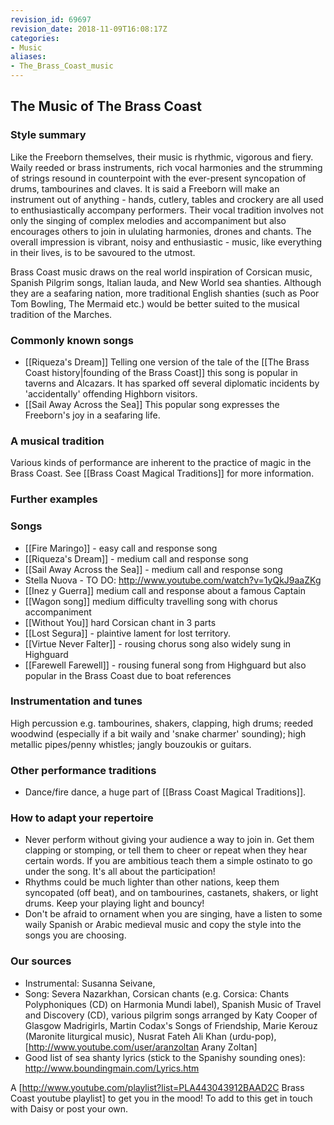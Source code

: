 ```yaml
---
revision_id: 69697
revision_date: 2018-11-09T16:08:17Z
categories:
- Music
aliases:
- The_Brass_Coast_music
---
```


## The Music of The Brass Coast

### Style summary
Like the Freeborn themselves, their music is rhythmic, vigorous and fiery. Waily reeded or brass instruments, rich vocal harmonies and the strumming of strings resound in counterpoint with the ever-present syncopation of drums, tambourines and claves. It is said a Freeborn will make an instrument out of anything - hands, cutlery, tables and crockery are all used to enthusiastically accompany performers. Their vocal tradition involves not only the singing of complex melodies and accompaniment but also encourages others to join in ululating harmonies, drones and chants. The overall impression is vibrant, noisy and enthusiastic - music, like everything in their lives, is to be savoured to the utmost.

Brass Coast music draws on the real world inspiration of Corsican music, Spanish Pilgrim songs, Italian lauda, and New World sea shanties. Although they are a seafaring nation, more traditional English shanties (such as Poor Tom Bowling, The Mermaid etc.) would be better suited to the musical tradition of the Marches.

  


### Commonly known songs
* [[Riqueza's Dream]]  Telling one version of the tale of the [[The Brass Coast history|founding of the Brass Coast]] this song is popular in taverns and Alcazars. It has sparked off several diplomatic incidents by 'accidentally' offending Highborn visitors.
* [[Sail Away Across the Sea]] This popular song expresses the Freeborn's joy in a seafaring life.

### A musical tradition
Various kinds of performance are inherent to the practice of magic in the Brass Coast. See [[Brass Coast Magical Traditions]] for more information.

### Further examples

### Songs
* [[Fire Maringo]] - easy call and response song
* [[Riqueza's Dream]] - medium call and response song
* [[Sail Away Across the Sea]] - medium call and response song
* Stella Nuova - TO DO: http://www.youtube.com/watch?v=1yQkJ9aaZKg
* [[Inez y Guerra]] medium call and response about a famous Captain
* [[Wagon song]] medium difficulty travelling song with chorus accompaniment
* [[Without You]] hard Corsican chant in 3 parts
* [[Lost Segura]] - plaintive lament for lost territory.
* [[Virtue Never Falter]] - rousing chorus song also widely sung in Highguard
* [[Farewell Farewell]] - rousing funeral song from Highguard but also popular in the Brass Coast due to boat references

### Instrumentation and tunes
High percussion e.g. tambourines, shakers, clapping, high drums; reeded woodwind (especially if a bit waily and 'snake charmer' sounding); high metallic pipes/penny whistles; jangly bouzoukis or guitars.

### Other performance traditions
* Dance/fire dance, a huge part of [[Brass Coast Magical Traditions]].

### How to adapt your repertoire
* Never perform without giving your audience a way to join in. Get them clapping or stomping, or tell them to cheer or repeat when they hear certain words. If you are ambitious teach them a simple ostinato to go under the song. It's all about the participation!
* Rhythms could be much lighter than other nations, keep them syncopated (off beat), and on tambourines, castanets, shakers, or light drums. Keep your playing light and bouncy!
* Don't be afraid to ornament when you are singing, have a listen to some waily Spanish or Arabic medieval music and copy the style into the songs you are choosing.

### Our sources
* Instrumental: Susanna Seivane, 
* Song: Severa Nazarkhan, Corsican chants (e.g. Corsica: Chants Polyphoniques (CD) on Harmonia Mundi label), Spanish Music of Travel and Discovery (CD), various pilgrim songs arranged by Katy Cooper of Glasgow Madrigirls, Martin Codax's Songs of Friendship, Marie Kerouz (Maronite liturgical music), Nusrat Fateh Ali Khan (urdu-pop), [http://www.youtube.com/user/aranzoltan Arany Zoltan]
* Good list of sea shanty lyrics (stick to the Spanishy sounding ones): http://www.boundingmain.com/Lyrics.htm

A [http://www.youtube.com/playlist?list=PLA443043912BAAD2C Brass Coast youtube playlist] to get you in the mood! To add to this get in touch with Daisy or post your own.



